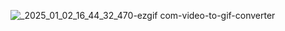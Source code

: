 
![_2025_01_02_16_44_32_470-ezgif com-video-to-gif-converter](https://github.com/user-attachments/assets/64924392-e078-4448-8031-3806e7e578a9)
